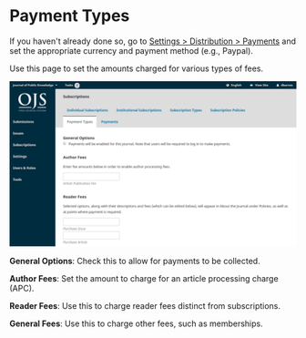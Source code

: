 # Payment Types

If you haven't already done so, go to [Settings &gt; Distribution &gt; Payments](./distribution_settings.md) and set the appropriate currency and payment method \(e.g., Paypal\).

Use this page to set the amounts charged for various types of fees.

![](./assets/learning-ojs3.1-jm-subscriptions-paytypes.PNG)

**General Options**: Check this to allow for payments to be collected.

**Author Fees**: Set the amount to charge for an article processing charge \(APC\).

**Reader Fees**: Use this to charge reader fees distinct from subscriptions.

**General Fees**: Use this to charge other fees, such as memberships.

